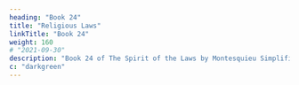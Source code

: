 ```yaml
---
heading: "Book 24"
title: "Religious Laws"
linkTitle: "Book 24"
weight: 160
# "2021-09-30"
description: "Book 24 of The Spirit of the Laws by Montesquieu Simplified in 26 chapters"
c: "darkgreen"
---
```


